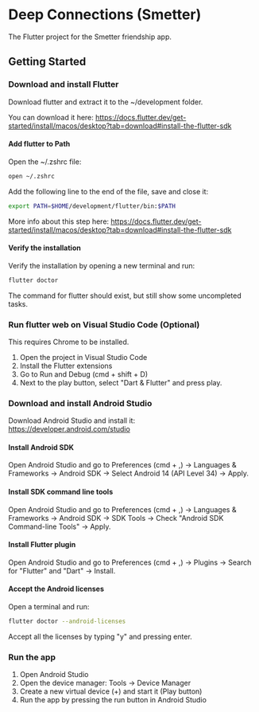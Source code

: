# Deep Connections (Smetter)

The Flutter project for the Smetter friendship app.

## Getting Started

### Download and install Flutter

Download flutter and extract it to the ~/development folder.

You can download it here:
https://docs.flutter.dev/get-started/install/macos/desktop?tab=download#install-the-flutter-sdk

#### Add flutter to Path

Open the ~/.zshrc file:

```bash
open ~/.zshrc
```

Add the following line to the end of the file, save and close it:

```bash
export PATH=$HOME/development/flutter/bin:$PATH
```

More info about this step here:
https://docs.flutter.dev/get-started/install/macos/desktop?tab=download#install-the-flutter-sdk

#### Verify the installation

Verify the installation by opening a new terminal and run:

```bash
flutter doctor
```

The command for flutter should exist, but still show some uncompleted tasks.

### Run flutter web on Visual Studio Code (Optional)

This requires Chrome to be installed.

1. Open the project in Visual Studio Code
2. Install the Flutter extensions
3. Go to Run and Debug (cmd + shift + D)
4. Next to the play button, select "Dart & Flutter" and press play.

### Download and install Android Studio

Download Android Studio and install it:
https://developer.android.com/studio

#### Install Android SDK

Open Android Studio and go to Preferences (cmd + ,) -> Languages & Frameworks -> Android SDK ->
Select Android 14 (API Level 34) -> Apply.

#### Install SDK command line tools

Open Android Studio and go to Preferences (cmd + ,) -> Languages & Frameworks -> Android SDK -> SDK
Tools -> Check "Android SDK Command-line Tools" -> Apply.

#### Install Flutter plugin

Open Android Studio and go to Preferences (cmd + ,) -> Plugins -> Search for "Flutter" and "Dart" ->
Install.

#### Accept the Android licenses

Open a terminal and run:

```bash
flutter doctor --android-licenses
```

Accept all the licenses by typing "y" and pressing enter.

### Run the app

1. Open Android Studio
2. Open the device manager: Tools -> Device Manager
3. Create a new virtual device (+) and start it (Play button)
4. Run the app by pressing the run button in Android Studio